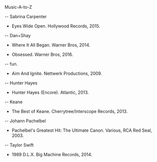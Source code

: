 Music-A-to-Z

-- Sabrina Carpenter 

* Eyes Wide Open. Hollywood Records, 2015. 

-- Dan+Shay

* Where It All Began. Warner Bros, 2014.

* Obsessed. Warner Bros, 2016. 

-- fun. 

* Aim And Ignite. Nettwerk Productions, 2009. 

-- Hunter Hayes 

* Hunter Hayes (Encore). Atlantic, 2013.

-- Keane 

* The Best of Keane. Cherrytree/Interscope Records, 2013. 

-- Johann Pachelbel

* Pachelbel's Greatest Hit: The Ultimate Canon. Various, RCA Red Seal, 2003. 

-- Taylor Swift 

* 1989 D.L.X. Big Machine Records, 2014. 
